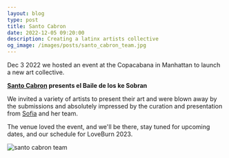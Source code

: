 ```yaml
---
layout: blog
type: post
title: Santo Cabron
date: 2022-12-05 09:20:00
description: Creating a latinx artists collective
og_image: /images/posts/santo_cabron_team.jpg
---
```


Dec 3 2022 we hosted an event at the Copacabana in Manhattan to launch a new art collective.

**[Santo Cabron](https://instagram.com/santo_cabron) presents el Baile de los ke Sobran**

We invited a variety of artists to present their art and were blown away by the submissions and absolutely impressed by the curation and presentation from [Sofia](https://www.instagram.com/sofiamonzerratt/) and her team.

The venue loved the event, and we'll be there, stay tuned for upcoming dates, and our schedule for LoveBurn 2023.

<img src="/images/posts/santo_cabron_team.jpg" alt="santo cabron team" style="max-width: 100%">
